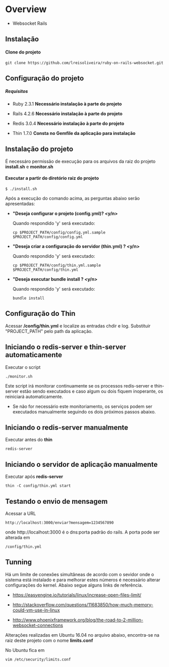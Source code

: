 # Overview

- Websocket Rails

## Instalação

#### Clone do projeto
    git clone https://github.com/lreisoliveira/ruby-on-rails-websocket.git

## Configuração do projeto

##### Requisitos

- Ruby 2.3.1
    **Necessário instalação à parte do projeto**

- Rails 4.2.6
    **Necessário instalação à parte do projeto**

- Redis 3.0.4
    **Necessário instalação à parte do projeto**

- Thin 1.7.0
    **Consta no Gemfile da aplicação para instalação**

## Instalação do projeto

É necessáro permissão de execução para os arquivos da raiz do projeto **install.sh** e  **monitor.sh**

#### Executar a partir do diretório raiz do projeto

```
$ ./install.sh
```

Após a execução do comando acima, as perguntas abaixo serão apresentadas:

- **"Deseja configurar o projeto (config.yml)? <y/n>**

    Quando respondido 'y' será executado:

    ```
    cp $PROJECT_PATH/config/config.yml.sample $PROJECT_PATH/config/config.yml
    ```

- **"Deseja criar a configuração do servidor (thin.yml) ? <y/n>**

    Quando respondido 'y' será executado:

    ```
    cp $PROJECT_PATH/config/thin.yml.sample $PROJECT_PATH/config/thin.yml
    ```

- **"Deseja executar bundle install ? <y/n>**

    Quando respondido 'y' será executado:

    ```
    bundle install
    ```

## Configuração do Thin

  Acessar **/config/thin.yml** e localize as entradas chdir e log. Substituir "PROJECT_PATH" pelo path da aplicação.

## Iniciando o redis-server e thin-server automaticamente

Executar o script

```
./monitor.sh
```

Este script irá monitorar continuamente se os processos redis-server e thin-server estão sendo executados e caso algum ou dois fiquem inoperante, os reiniciará automaticamente.

- Se não for necessário este monitoriamento, os serviços podem ser executados manualmente seguindo os dois próximos passos abaixo.


## Iniciando o redis-server manualmente
Executar antes do **thin**
```
redis-server
```

## Iniciando o servidor de aplicação manualmente

Executar após **redis-server**
```
thin -C config/thin.yml start
```

## Testando o envio de mensagem

Acessar a URL

```
http://localhost:3000/enviar?mensagem=1234567890
```

onde http://localhost:3000 é o dns:porta padrão do rails. A porta pode ser alterada em 

```
/config/thin.yml
```


## Tunning

Há um limite de conexões simultâneas de acordo com o sevidor onde o sistema está instalado e para melhorar estes números é necessário
alterar configurações do kernel. Abaixo segue alguns links de referência.

- https://easyengine.io/tutorials/linux/increase-open-files-limit/

- http://stackoverflow.com/questions/11683850/how-much-memory-could-vm-use-in-linux

- http://www.phoenixframework.org/blog/the-road-to-2-million-websocket-connections

Alterações realizadas em Ubuntu 16.04 no arquivo abaixo, encontra-se na raiz deste projeto com o nome **limits.conf** 

No Ubuntu fica em

```
vim /etc/security/limits.conf
```
